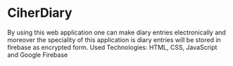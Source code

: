 # CiherDiary
By using this web application one can make  diary  entries electronically and moreover the speciality of this application is diary entries  will be stored in firebase as encrypted form. 
Used Technologies: HTML, CSS, JavaScript and Google Firebase
